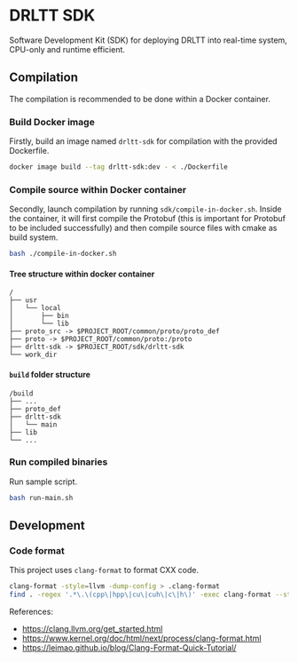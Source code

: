 # DRLTT SDK

Software Development Kit (SDK) for deploying DRLTT into real-time system, CPU-only and runtime efficient.

## Compilation

The compilation is recommended to be done within a Docker container.

### Build Docker image

Firstly, build an image named `drltt-sdk` for compilation with the provided Dockerfile.

```bash
docker image build --tag drltt-sdk:dev - < ./Dockerfile
```

### Compile source within Docker container

Secondly, launch compilation by running `sdk/compile-in-docker.sh`. Inside the container, it will first compile the Protobuf (this is important for Protobuf to be included successfully) and then compile source files with cmake as build system.

```bash
bash ./compile-in-docker.sh
```

#### Tree structure within docker container

```text
/
├── usr
│   └── local
│       ├── bin
│       └── lib
├── proto_src -> $PROJECT_ROOT/common/proto/proto_def
├── proto -> $PROJECT_ROOT/common/proto:/proto
├── drltt-sdk -> $PROJECT_ROOT/sdk/drltt-sdk
└── work_dir
```

#### `build` folder structure

```text
/build
├── ...
├── proto_def
├── drltt-sdk
│   └── main
├── lib
└── ...
```

### Run compiled binaries

Run sample script.

```bash
bash run-main.sh
```


## Development

### Code format

This project uses `clang-format` to format CXX code.

```bash
clang-format -style=llvm -dump-config > .clang-format
find . -regex '.*\.\(cpp\|hpp\|cu\|cuh\|c\|h\)' -exec clang-format --style=file -i {} \;
```

References:

- https://clang.llvm.org/get_started.html
- https://www.kernel.org/doc/html/next/process/clang-format.html
- https://leimao.github.io/blog/Clang-Format-Quick-Tutorial/
